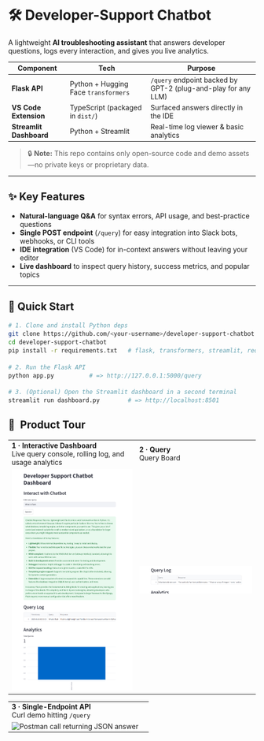 # 🛠️ Developer-Support Chatbot

A lightweight **AI troubleshooting assistant** that answers developer questions, logs every interaction, and gives you live analytics.

| Component | Tech | Purpose |
|-----------|------|---------|
| **Flask API** | Python + Hugging Face `transformers` | `/query` endpoint backed by GPT-2 (plug-and-play for any LLM) |
| **VS Code Extension** | TypeScript (packaged in `dist/`) | Surfaced answers directly in the IDE |
| **Streamlit Dashboard** | Python + Streamlit | Real-time log viewer & basic analytics |

> 🔒 **Note:** This repo contains only open-source code and demo assets—no private keys or proprietary data.

---

## ✨ Key Features

- **Natural-language Q&A** for syntax errors, API usage, and best-practice questions  
- **Single POST endpoint** (`/query`) for easy integration into Slack bots, webhooks, or CLI tools  
- **IDE integration** (VS Code) for in-context answers without leaving your editor  
- **Live dashboard** to inspect query history, success metrics, and popular topics

---

## 🚀 Quick Start

```bash
# 1. Clone and install Python deps
git clone https://github.com/<your-username>/developer-support-chatbot.git
cd developer-support-chatbot
pip install -r requirements.txt   # flask, transformers, streamlit, requests

# 2. Run the Flask API
python app.py          # => http://127.0.0.1:5000/query

# 3. (Optional) Open the Streamlit dashboard in a second terminal
streamlit run dashboard.py        # => http://localhost:8501
```

## 📸 Product Tour

| | |
|---|---|
| **1&nbsp;·&nbsp;Interactive Dashboard** <br>Live query console, rolling log, and usage analytics | **2&nbsp;·&nbsp;Query** <br>Query Board |
| <img src="images/dashboard.png" alt="Streamlit dashboard showing query log and bar chart" width="400"/> | <img src="images/query.png" alt="VS Code panel with chatbot response" width="400"/> |

| | |
|---|---|
| **3&nbsp;·&nbsp;Single-Endpoint API** <br>Curl demo hitting `/query` | 
| <img src="images/postman_api.png" alt="Postman call returning JSON answer" width="400"/> |
